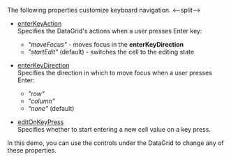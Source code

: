 The following properties customize keyboard navigation.
<--split-->
 
- [enterKeyAction](/Documentation/ApiReference/UI_Components/dxDataGrid/Configuration/keyboardNavigation/#enterKeyAction)    
Specifies the DataGrid's actions when a user presses Enter key: 
 
    - *"moveFocus"* - moves focus in the **enterKeyDirection**
    - *"startEdit"* (default) - switches the cell to the editing state
 
- [enterKeyDirection](/Documentation/ApiReference/UI_Components/dxDataGrid/Configuration/keyboardNavigation/#enterKeyDirection)     
Specifies the direction in which to move focus when a user presses Enter:
    - *"row"*
    - *"column"*
    - *"none"* (default)
 
- [editOnKeyPress](/Documentation/ApiReference/UI_Components/dxDataGrid/Configuration/keyboardNavigation/#editOnKeyPress)    
Specifies whether to start entering a new cell value on a key press.

In this demo, you can use the controls under the DataGrid to change any of these properties.
